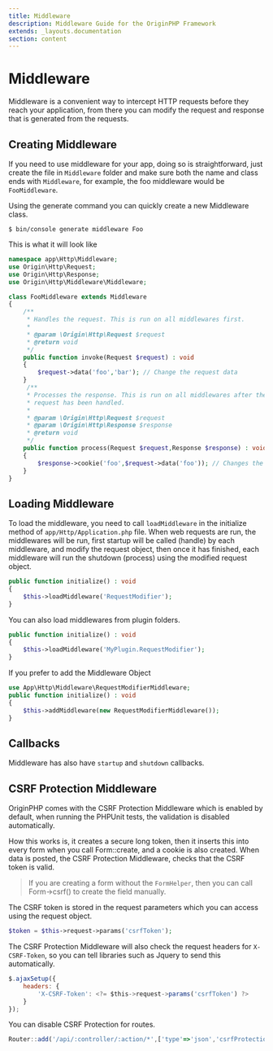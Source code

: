 ```yaml
---
title: Middleware
description: Middleware Guide for the OriginPHP Framework
extends: _layouts.documentation
section: content
---
```

# Middleware

Middleware is a convenient way to intercept HTTP requests before they reach your application, from there you can modify the request and response that is generated from the requests.

## Creating Middleware

If you need to use middleware for your app, doing so is straightforward, just create the file in `Middleware` folder and make sure both the name and class ends with `Middleware`, for example, the foo middleware would be `FooMiddleware`.

Using the generate command you can quickly create a new Middleware class.

```linux
$ bin/console generate middleware Foo
```

This is what it will look like

```php
namespace app\Http\Middleware;
use Origin\Http\Request;
use Origin\Http\Response;
use Origin\Http\Middleware\Middleware;

class FooMiddleware extends Middleware
{
    /**
     * Handles the request. This is run on all middlewares first.
     *
     * @param \Origin\Http\Request $request
     * @return void
     */
    public function invoke(Request $request) : void
    {
        $request->data('foo','bar'); // Change the request data
    }
     /**
     * Processes the response. This is run on all middlewares after the
     * request has been handled.
     *
     * @param \Origin\Http\Request $request
     * @param \Origin\Http\Response $response
     * @return void
     */
    public function process(Request $request,Response $response) : void
    {
        $response->cookie('foo',$request->data('foo')); // Changes the response
    }
}
```

## Loading Middleware

To load the middleware, you need to call `loadMiddleware` in the initialize method of `app/Http/Application.php` file. When web requests are run, the middlewares will be run, first startup will be called (handle) by each middleware, and modify the request object, then once it has finished, each middleware will run the shutdown (process) using the modified request object.

```php
public function initialize() : void
{
    $this->loadMiddleware('RequestModifier');
}
```

You can also load middlewares from plugin folders.

```php
public function initialize() : void
{
    $this->loadMiddleware('MyPlugin.RequestModifier');
}
```

If you prefer to add the Middleware Object

```php
use App\Http\Middleware\RequestModifierMiddleware;
public function initialize() : void
{
    $this->addMiddleware(new RequestModifierMiddleware());
}
```

## Callbacks

Middleware has also have `startup` and `shutdown` callbacks.

## CSRF Protection Middleware

OriginPHP comes with the CSRF Protection Middleware which is enabled by default, when running the PHPUnit tests, the validation is disabled automatically.

How this works is, it creates a secure long token, then it inserts this into every form when you call Form::create, and a cookie is also created. When data is posted, the CSRF Protection Middleware, checks that the CSRF token is valid.

> If you are creating a form without the `FormHelper`, then you can call Form->csrf() to create the field manually.

The CSRF token is stored in the request parameters which you can access using the request object.

```php
$token = $this->request->params('csrfToken');
```

The CSRF Protection Middleware will also check the request headers for `X-CSRF-Token`, so you can tell libraries such as Jquery to send this automatically.

```js
$.ajaxSetup({
    headers: {
        'X-CSRF-Token': <?= $this->request->params('csrfToken') ?>
    }
});
```

You can disable CSRF Protection for routes.

```js
Router::add('/api/:controller/:action/*',['type'=>'json','csrfProtection'=>false])
```